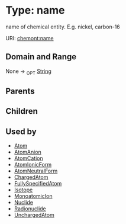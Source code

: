
# Type: name


name of chemical entity. E.g. nickel, carbon-16

URI: [chemont:name](http://w3id.org/chemontname)


## Domain and Range

None ->  <sub>OPT</sub> [String](types/String.md)

## Parents


## Children


## Used by

 * [Atom](Atom.md)
 * [AtomAnion](AtomAnion.md)
 * [AtomCation](AtomCation.md)
 * [AtomIonicForm](AtomIonicForm.md)
 * [AtomNeutralForm](AtomNeutralForm.md)
 * [ChargedAtom](ChargedAtom.md)
 * [FullySpecifiedAtom](FullySpecifiedAtom.md)
 * [Isotope](Isotope.md)
 * [MonoatomicIon](MonoatomicIon.md)
 * [Nuclide](Nuclide.md)
 * [Radionuclide](Radionuclide.md)
 * [UnchargedAtom](UnchargedAtom.md)
